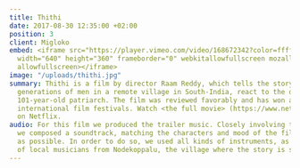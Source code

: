 ```yaml
---
title: Thithi
date: 2017-08-30 12:35:00 +02:00
position: 3
client: Migloko
embed: <iframe src="https://player.vimeo.com/video/168672342?color=ffffff&title=0&byline=0&portrait=0"
  width="640" height="360" frameborder="0" webkitallowfullscreen mozallowfullscreen
  allowfullscreen></iframe>
image: "/uploads/thithi.jpg"
summary: Thithi is a film by director Raam Reddy, which tells the story of how three
  generations of men in a remote village in South-India, react to the death of their
  101-year-old patriarch. The film was reviewed favorably and has won awards at various
  international film festivals. Watch <the full movie> (https://www.netflix.com/title/80107370)
  on Netflix.
audio: For this film we produced the trailer music. Closely involving the director,
  we composed a soundtrack, matching the characters and mood of the film as accurately
  as possible. In order to do so, we used all kinds of instruments, as well as recordings
  of local musicians from Nodekoppalu, the village where the story is set.
---
```


